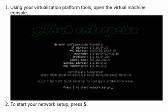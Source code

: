 1. Using your virtualization platform tools, open the virtual machine console. ![{% data variables.product.prodname_enterprise %} console](/assets/images/enterprise/network-configuration/virtual-machine-console.png)
2. To start your network setup, press **S**.
